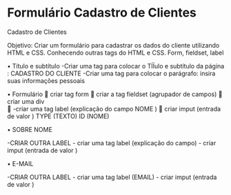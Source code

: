 # Formulário Cadastro de Clientes
 Cadastro de Clientes


Objetivo: Criar um formulário para cadastrar os dados do cliente utilizando HTML e CSS. Conhecendo outras tags do HTML e CSS.
Form, fieldset, label  

•	Título e subtítulo
    -Criar uma tag para colocar o TÍÍulo e subtítulo da página : CADASTRO DO CLIENTE
    -Criar uma tag para colocar o parágrafo: insira suas informações pessoais
    
•	Formulário
	criar  tag form 
	criar  a tag  fieldset (agrupador de campos)
	criar uma div  
	-criar uma tag label (explicação do campo NOME )
	criar imput (entrada de valor ) TYPE (TEXTO) ID (NOME)

•	SOBRE NOME 

  -CRIAR OUTRA LABEL 
           - criar uma tag label (explicação do campo)
            - criar imput (entrada de valor )


•	E-MAIL

  -CRIAR OUTRA LABEL 
           - criar uma tag label (EMAIL)
            - criar imput (entrada de valor )

